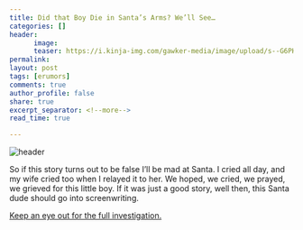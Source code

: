 ```yaml
---
title: Did that Boy Die in Santa’s Arms? We’ll See…
categories: []
header: 
      image: 
      teaser: https://i.kinja-img.com/gawker-media/image/upload/s--G6PHn7ZF--/c_scale,fl_progressive,q_80,w_800/ax0qtdskfrxpabgyinwc.jpg
permalink: 
layout: post
tags: [erumors]
comments: true
author_profile: false
share: true
excerpt_separator: <!--more-->
read_time: true

---
```


![header](https://i.kinja-img.com/gawker-media/image/upload/s--G6PHn7ZF--/c_scale,fl_progressive,q_80,w_800/ax0qtdskfrxpabgyinwc.jpg)

So if this story turns out to be false I’ll be mad at Santa. I cried all day, and my wife cried too when I relayed it to her. We hoped, we cried, we prayed, we grieved for this little boy. If it was just a good story, well then, this Santa dude should go into screenwriting. 

[Keep an eye out for the full investigation.](https://www.truthorfiction.com/boy-dies-santas-arms/)
